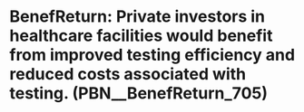 # BenefReturn: __Private investors in healthcare facilities would benefit from improved testing efficiency and reduced costs associated with testing.__ (PBN__BenefReturn_705)

